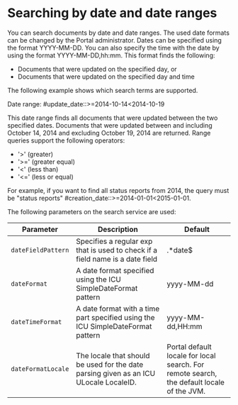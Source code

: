 # Searching by date and date ranges

You can search documents by date and date ranges. The used date formats can be changed by the Portal administrator. Dates can be specified using the format YYYY-MM-DD. You can also specify the time with the date by using the format YYYY-MM-DD,hh:mm. This format finds the following:

- Documents that were updated on the specified day, or
- Documents that were updated on the specified day and time

The following example shows which search terms are supported.

Date range: #update_date::>=2014-10-14<2014-10-19

This date range finds all documents that were updated between the two specified dates. Documents that were updated between and including October 14, 2014 and excluding October 19, 2014 are returned. Range queries support the following operators:

- '>' (greater)
- '>=' (greater equal)
- '<' (less than)
- '<=' (less or equal)

For example, if you want to find all status reports from 2014, the query must be "status reports" #creation_date::>=2014-01-01<2015-01-01.

The following parameters on the search service are used:

|Parameter|Description|Default|
|---------|-----------|-------|
|`dateFieldPattern`|Specifies a regular exp that is used to check if a field name is a date field|.*date$|
|`dateFormat`|A date format specified using the ICU SimpleDateFormat pattern|yyyy-MM-dd|
|`dateTimeFormat`|A date format with a time part specified using the ICU SimpleDateFormat pattern|yyyy-MM-dd,HH:mm|
|`dateFormatLocale`|The locale that should be used for the date parsing given as an ICU ULocale LocaleID.|Portal default locale for local search. For remote search, the default locale of the JVM.|